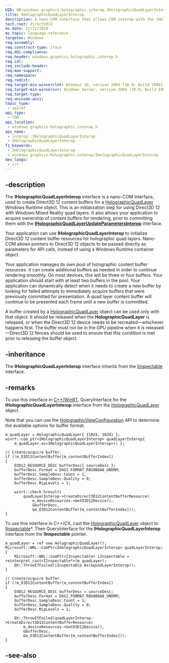 ```yaml
---
UID: NN:windows.graphics.holographic.interop.IHolographicQuadLayerInterop
title: IHolographicQuadLayerInterop
description: A nano-COM interface that allows COM interop with the [HolographicQuadLayer](/uwp/api/windows.graphics.holographic.holographicquadlayer) Windows Runtime class for apps that use Direct3D 12 for holographic rendering.
tech.root: direct3d12
ms.date: 12/12/2019
ms.topic: language-reference
targetos: Windows
req.assembly: 
req.construct-type: iface
req.ddi-compliance: 
req.header: windows.graphics.holographic.interop.h
req.idl: 
req.include-header: 
req.max-support: 
req.namespace: 
req.redist: 
req.target-min-winverclnt: Windows 10, version 2004 (10.0; Build 19041)
req.target-min-winversvr: Windows Server, version 2004 (10.0; Build 19041)
req.target-type: 
req.unicode-ansi: 
topic_type:
 - apiref
api_type:
 - COM
api_location:
 - windows.graphics.holographic.interop.h
api_name:
 - interop::IHolographicQuadLayerInterop
 - IHolographicQuadLayerInterop
f1_keywords:
 - IHolographicQuadLayerInterop
 - windows.graphics.holographic.interop/IHolographicQuadLayerInterop
dev_langs:
 - c++
---
```


## -description

The **IHolographicQuadLayerInterop** interface is a nano-COM interface, used to create Direct3D 12 content buffers for a [HolographicQuadLayer](/uwp/api/windows.graphics.holographic.holographicquadlayer) Windows Runtime object. This is an initialization step for using Direct3D 12 with Windows Mixed Reality quad layers. It also allows your application to acquire ownership of content buffers for rendering, prior to committing them with the [**IHolographicQuadLayerUpdateParametersInterop**](./nn-windows-graphics-holographic-interop-iholographicquadlayerupdateparametersinterop.md) interface.

Your application can use **IHolographicQuadLayerInterop** to initialize Direct3D 12 content buffer resources for holographic quad layers. Nano-COM allows pointers to Direct3D 12 objects to be passed directly as parameters for API calls, instead of using a Windows Runtime container object.

Your application manages its own pool of holographic content buffer resources. It can create additional buffers as needed in order to continue rendering smoothly. On most devices, this will be three or four buffers. Your application should start with at least two buffers in the pool. Your application can dynamically detect when it needs to create a new buffer by looking for failed attempts to immediately acquire buffers that were previously committed for presentation. A quad layer content buffer will continue to be presented each frame until a new buffer is committed.

A buffer created by a [HolographicQuadLayer](/uwp/api/windows.graphics.holographic.holographicquadlayer) object can be used only with that object. It should be released when the **HolographicQuadLayer** is released, or when the Direct3D 12 device needs to be recreated&mdash;whichever happens first. The buffer must not be in the GPU pipeline when it is released&mdash;Direct3D 12 fences should be used to ensure that this condition is met prior to releasing the buffer object.

## -inheritance

The **IHolographicQuadLayerInterop** interface inherits from the [IInspectable](../inspectable/nn-inspectable-iinspectable.md) interface.

## -remarks

To use this interface in [C++/WinRT](/windows/uwp/cpp-and-winrt-apis/), QueryInterface for the **IHolographicQuadLayerInterop** interface from the [HolographicQuadLayer](/uwp/api/windows.graphics.holographic.holographicquadlayer) object.

Note that you can use the [HolographicViewConfiguration](/uwp/api/windows.graphics.holographic.holographicviewconfiguration) API to determine the available options for buffer format.

```cppwinrt
m_quadLayer = HolographicQuadLayer{ {1024, 1024} };
winrt::com_ptr<IHolographicQuadLayerInterop> quadLayerInterop{
    m_quadLayer.as<IHolographicQuadLayerInterop>() };

// Create/acquire buffer.
if (!m_D3D12ContentBuffer[m_contentBufferIndex])
{
    D3D12_RESOURCE_DESC bufferDesc{ sourceDesc };
    bufferDesc.Format = DXGI_FORMAT_R8G8B8A8_UNORM;
    bufferDesc.SampleDesc.Count = 1;
    bufferDesc.SampleDesc.Quality = 0;
    bufferDesc.MipLevels = 1;

    winrt::check_hresult(
        quadLayerInterop->CreateDirect3D12ContentBufferResource(
            m_deviceResources->GetD3D12Device(),
            &bufferDesc,
            &m_D3D12ContentBuffer[m_contentBufferIndex]));
}
```

To use this interface in C++/CX, cast the [HolographicQuadLayer](/uwp/api/windows.graphics.holographic.holographicquadlayer) object to [IInspectable](../inspectable/nn-inspectable-iinspectable.md)\*. Then QueryInterface for the **IHolographicQuadLayerInterop** interface from the **IInspectable** pointer.

```cppcx
m_quadLayer = ref new HolographicQuadLayer();
Microsoft::WRL::ComPtr<IHolographicQuadLayerInterop> quadLayerInterop;
{
    Microsoft::WRL::ComPtr<IInspectable> iInspectable = reinterpret_cast<IInspectable*>(m_quadLayer);
    DX::ThrowIfFailed(iInspectable.As(&quadLayerInterop));
}

// Create/acquire buffer.
if (!m_D3D12ContentBuffer[m_contentBufferIndex])
{
    D3D12_RESOURCE_DESC bufferDesc = sourceDesc;
    bufferDesc.Format = DXGI_FORMAT_R8G8B8A8_UNORM;
    bufferDesc.SampleDesc.Count = 1;
    bufferDesc.SampleDesc.Quality = 0;
    bufferDesc.MipLevels = 1;

    DX::ThrowIfFailed(quadLayerInterop->CreateDirect3D12ContentBufferResource(
        m_deviceResources->GetD3D12Device(),
        &bufferDesc,
        &m_D3D12ContentBuffer[m_contentBufferIndex]));
}
```

## -see-also